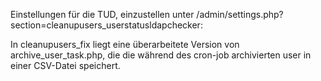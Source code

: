 Einstellungen für die TUD, einzustellen unter /admin/settings.php?section=cleanupusers_userstatusldapchecker:

In cleanupusers_fix liegt eine überarbeitete Version von archive_user_task.php, die die während des cron-job archivierten user in einer CSV-Datei speichert.
